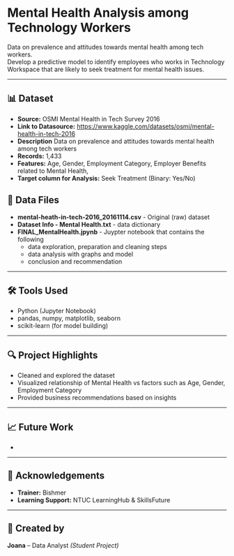 # Mental Health Analysis among Technology Workers

Data on prevalence and attitudes towards mental health among tech workers.  
Develop a predictive model to identify employees who works in Technology Workspace that are likely to seek treatment for mental health issues.

---

## 📊 Dataset
- **Source:** OSMI Mental Health in Tech Survey 2016
- **Link to Datasource:** https://www.kaggle.com/datasets/osmi/mental-health-in-tech-2016  
- **Description** Data on prevalence and attitudes towards mental health among tech workers  
- **Records:** 1,433  
- **Features:** Age, Gender, Employment Category, Employer Benefits related to Mental Health, 
- **Target column for Analysis:** Seek Treatment (Binary: Yes/No)

## 📂 Data Files
- **mental-heath-in-tech-2016_20161114.csv** - Original (raw) dataset
- **Dataset Info - Mental Health.txt** - data dictionary
- **FINAL_MentalHealth.jpynb** - Juypter notebook that contains the following
  - data exploration, preparation and cleaning steps
  - data analysis with graphs and model
  - conclusion and recommendation

---

## 🛠️ Tools Used
- Python (Jupyter Notebook)  
- pandas, numpy, matplotlib, seaborn  
- scikit-learn (for model building)  

---

## 🔍 Project Highlights
- Cleaned and explored the dataset
- Visualized relationship of Mental Health vs factors such as Age, Gender, Employment Category  
- Provided business recommendations based on insights  

---

## 📈 Future Work
- 

---

## 🙏 Acknowledgements
- **Trainer:** Bishmer  
- **Learning Support:** NTUC LearningHub & SkillsFuture  

---

## 👤 Created by
**Joana** – Data Analyst *(Student Project)*



